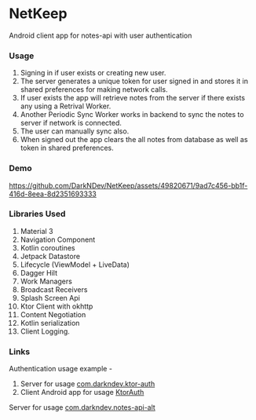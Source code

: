 # NetKeep
Android client app for notes-api with user authentication
### Usage
1. Signing in if user exists or creating new user.
2. The server generates a unique token for user signed in and stores it in shared preferences for making network calls.
3. If user exists the app will retrieve notes from the server if there exists any using a Retrival Worker.
4. Another Periodic Sync Worker works in backend to sync the notes to server if network is connected.
5. The user can manually sync also.
6. When signed out the app clears the all notes from database as well as token in shared preferences.
### Demo


https://github.com/DarkNDev/NetKeep/assets/49820671/9ad7c456-bb1f-416d-8eea-8d2351693333


### Libraries Used
1. Material 3
2. Navigation Component
3. Kotlin coroutines
4. Jetpack Datastore
5. Lifecycle (ViewModel + LiveData)
6. Dagger Hilt
7. Work Managers
8. Broadcast Receivers
9. Splash Screen Api
10. Ktor Client with okhttp
11. Content Negotiation
12. Kotlin serialization
13. Client Logging.
### Links
Authentication usage example -
1. Server for usage [com.darkndev.ktor-auth](https://github.com/DarkNDev/com.darkndev.ktor-auth)
2. Client Android app for usage [KtorAuth](https://github.com/DarkNDev/KtorAuth)

Server for usage [com.darkndev.notes-api-alt](https://github.com/DarkNDev/com.darkndev.notes-api-alt)
